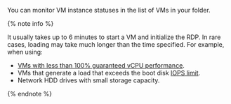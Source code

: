 You can monitor VM instance statuses in the list of VMs in your folder.

{% note info %}

It usually takes up to 6 minutes to start a VM and initialize the RDP. In rare cases, loading may take much longer than the time specified. For example, when using:

* [VMs with less than 100% guaranteed vCPU performance](../compute/concepts/performance-levels).
* VMs that generate a load that exceeds the boot disk [IOPS limit](../compute/concepts/performance-levels).
* Network HDD drives with small storage capacity.

{% endnote %}        